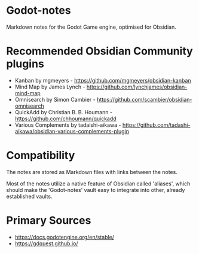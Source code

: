 # Godot-notes
Markdown notes for the Godot Game engine, optimised for Obsidian.

# Recommended Obsidian Community plugins

+ Kanban by mgmeyers - https://github.com/mgmeyers/obsidian-kanban
+ Mind Map by James Lynch - https://github.com/lynchjames/obsidian-mind-map
+ Omnisearch by Simon Cambier - https://github.com/scambier/obsidian-omnisearch
+ QuickAdd by Christian B. B. Houmann - https://github.com/chhoumann/quickadd
+ Various Complements by tadaishi-aikawa - https://github.com/tadashi-aikawa/obsidian-various-complements-plugin

# Compatibility 

The notes are stored as Markdown files with links between the notes. 

Most of the notes utilize a native feature of Obsidian called 'aliases', which should make the 'Godot-notes' vault easy to integrate into other, already established vaults.

# Primary Sources 

+ https://docs.godotengine.org/en/stable/
+ https://gdquest.github.io/
